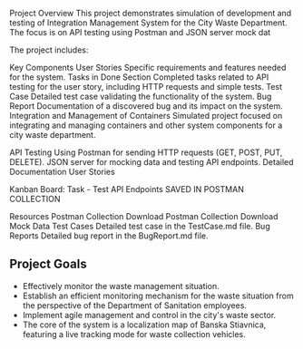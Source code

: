 Project Overview
This project demonstrates simulation of development and testing of Integration Management System for the City Waste Department. 
The focus is on API testing using Postman and JSON server mock dat 


The project includes:

Key Components
User Stories
Specific requirements and features needed for the system.
Tasks in Done Section
Completed tasks related to API testing for the user story, including HTTP requests and simple tests.
Test Case
Detailed test case validating the functionality of the system.
Bug Report
Documentation of a discovered bug and its impact on the system.
Integration and Management of Containers
Simulated project focused on integrating and managing containers and other system components for a city waste department.

API Testing
Using Postman for sending HTTP requests (GET, POST, PUT, DELETE).
JSON server for mocking data and testing API endpoints.
Detailed Documentation
User Stories

Kanban Board: Task - Test API Endpoints SAVED IN POSTMAN COLLECTION

Resources
Postman Collection
Download Postman Collection
Download Mock Data
Test Cases
Detailed test case in the TestCase.md file.
Bug Reports
Detailed bug report in the BugReport.md file.




## Project Goals
- Effectively monitor the waste management situation.
- Establish an efficient monitoring mechanism for the waste situation from the perspective of the Department of Sanitation employees.
- Implement agile management and control in the city's waste sector.
- The core of the system is a localization map of Banska Stiavnica, featuring a live tracking mode for waste collection vehicles.

